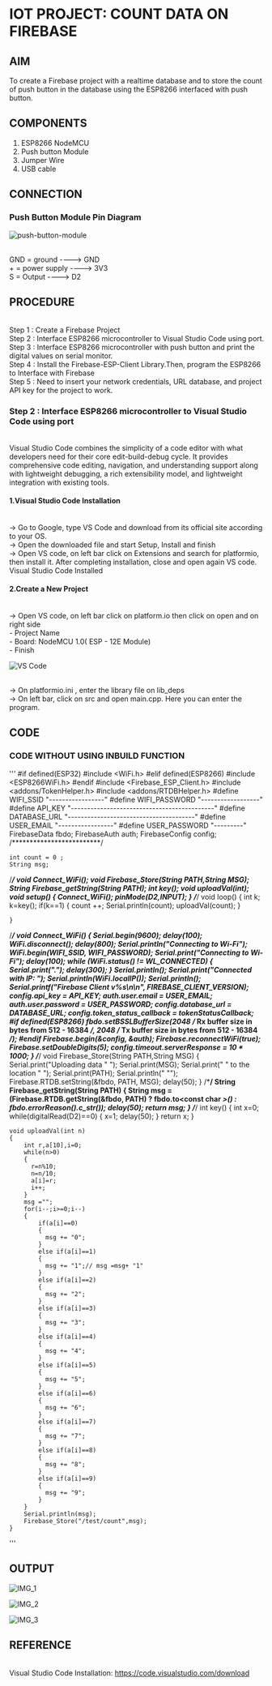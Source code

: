 # IOT PROJECT: COUNT DATA ON FIREBASE


## AIM

To create a Firebase project with a realtime database and to store the count of push button in the database using the ESP8266 interfaced with push button.

## COMPONENTS

1.	ESP8266 NodeMCU
2.	Push button Module
3.	Jumper Wire
4.	USB cable 


## CONNECTION

### Push Button Module Pin Diagram


 ![push-button-module](https://github.com/user-attachments/assets/b1630b48-fe38-425f-a42f-8ee64c74ed5c)

<br> GND = ground   ---->  GND
<br> +   = power supply  ---->  3V3
<br> S   = Output     ---->  D2


## PROCEDURE

<br> Step 1 :  Create a Firebase Project
<br> Step 2 :  Interface ESP8266 microcontroller to Visual Studio Code using port.
<br> Step 3 : Interface ESP8266 microcontroller with push button and print the digital values on serial monitor.
<br> Step 4 : Install the Firebase-ESP-Client Library.Then, program the ESP8266 to Interface with Firebase
<br> Step 5 : Need to insert your network credentials, URL database, and project API key for the project to work.

### Step 2 :  Interface ESP8266 microcontroller to Visual Studio Code using port

<br> Visual Studio Code combines the simplicity of a code editor with what developers need for their core edit-build-debug cycle. It provides comprehensive code editing, navigation, and understanding support along with lightweight debugging, a rich extensibility model, and lightweight integration with existing tools.

#### 1.Visual Studio Code Installation

<br> -> Go to Google, type VS Code and download from its official site according to your OS.
<br> -> Open the downloaded file and start Setup, Install and finish
<br> -> Open VS code, on left bar click on Extensions and search for platformio, then install it. After completing installation, close and open again VS code.
<br> Visual Studio Code Installed

#### 2.Create a New Project

<br> -> Open VS code, on left bar click on platform.io then click on open and on right side
        <br>  - Project Name
        <br>  - Board: NodeMCU 1.0( ESP - 12E  Module)
        <br>  - Finish

  ![VS Code](https://github.com/user-attachments/assets/a87be81d-11bf-41d3-98eb-79828b494a36) 
        
<br> -> On platformio.ini , enter the library file on lib_deps
<br> -> On left bar, click on src and open main.cpp. Here you can enter the program.


## CODE

### CODE WITHOUT USING INBUILD FUNCTION

'''
    #if defined(ESP32)
    #include <WiFi.h>
    #elif defined(ESP8266)
    #include <ESP8266WiFi.h>
    #endif
    #include <Firebase_ESP_Client.h>
    #include <addons/TokenHelper.h>
    #include <addons/RTDBHelper.h>
     #define WIFI_SSID "-----------------"
    #define WIFI_PASSWORD "------------------"
    #define API_KEY "--------------------------------------------"
    #define DATABASE_URL "---------------------------------------"
    #define USER_EMAIL "-----------------"
    #define USER_PASSWORD "---------"
    FirebaseData fbdo;
    FirebaseAuth auth;
    FirebaseConfig config;
/*************************/

    int count = 0 ;
    String msg; 
    
/*************************/
    void Connect_WiFi();
    void Firebase_Store(String PATH,String MSG);
    String Firebase_getString(String PATH);
    int key();
    void uploadVal(int);
    void setup()
    {
         Connect_WiFi(); 
         pinMode(D2,INPUT);
    }
/*************************/
    void loop()
    {
      int k;
      k=key();
      if(k==1)
      {
        count ++;
        Serial.println(count);
        uploadVal(count);
      }

    }

/*************************/
    void Connect_WiFi()
    {
          Serial.begin(9600);
          delay(100); 
          WiFi.disconnect();
          delay(800); 
          Serial.println("Connecting to Wi-Fi"); 
          WiFi.begin(WIFI_SSID, WIFI_PASSWORD);
          Serial.print("Connecting to Wi-Fi");
          delay(100);
          while (WiFi.status() != WL_CONNECTED)
          {
            Serial.print(".");
            delay(300);
          }
          Serial.println();
          Serial.print("Connected with IP: ");
          Serial.println(WiFi.localIP());
          Serial.println();
          Serial.printf("Firebase Client v%s\n\n", FIREBASE_CLIENT_VERSION);
          config.api_key = API_KEY;
          auth.user.email = USER_EMAIL;
          auth.user.password = USER_PASSWORD;
          config.database_url = DATABASE_URL;
          config.token_status_callback = tokenStatusCallback;
           #if defined(ESP8266)
            fbdo.setBSSLBufferSize(2048 /* Rx buffer size in bytes from 512 - 16384 */, 2048 /* Tx buffer size in bytes from 512 - 16384 */);
          #endif
          Firebase.begin(&config, &auth);
          Firebase.reconnectWiFi(true);
          Firebase.setDoubleDigits(5);
          config.timeout.serverResponse = 10 * 1000;
    }
/*************************/
    void Firebase_Store(String PATH,String MSG)
    {
          Serial.print("Uploading data \" ");
          Serial.print(MSG);
          Serial.print(" \"  to the location \" ");
          Serial.print(PATH);
          Serial.println(" \"");
          Firebase.RTDB.setString(&fbdo, PATH, MSG);
          delay(50);
    }
/*************************/
    String Firebase_getString(String PATH)
    {
      String msg = (Firebase.RTDB.getString(&fbdo, PATH) ? fbdo.to<const char *>() : fbdo.errorReason().c_str());
      delay(50);
      return msg;
    }
/*************************/
    int key()
    {
      int x=0;
      while(digitalRead(D2)==0)
      {
        x=1;
        delay(50);
      }
      return x;
    }

    void uploadVal(int n)
    {
        int r,a[10],i=0;
        while(n>0)
        {
          r=n%10;
          n=n/10;
          a[i]=r;
          i++;
        }
        msg ="";
        for(i--;i>=0;i--)
        {
            if(a[i]==0)
            {
              msg += "0";
            }
            else if(a[i]==1)
            {
              msg += "1";// msg =msg+ "1"
            }
            else if(a[i]==2)
            {
              msg += "2";
            }
            else if(a[i]==3)
            {
              msg += "3";
            }
            else if(a[i]==4)
            {
              msg += "4";
            }
            else if(a[i]==5)
            {
              msg += "5";
            }
            else if(a[i]==6)
            {
              msg += "6";
            }
            else if(a[i]==7)
            {
              msg += "7";
            }
            else if(a[i]==8)
            {
              msg += "8";
            }
            else if(a[i]==9)
            {
              msg += "9";
            }
        }
        Serial.println(msg);
        Firebase_Store("/test/count",msg);
    }

'''

## OUTPUT


![IMG_1](https://github.com/user-attachments/assets/e2823589-d0b4-405f-93f7-15e7188c04ac)

![IMG_2](https://github.com/user-attachments/assets/dcf55626-6a13-4f6b-b21a-ab19e5d12097)

![IMG_3](https://github.com/user-attachments/assets/636a6bdb-66e5-41b5-858c-a55dd293fcca)

## REFERENCE

<br> Visual Studio Code Installation: https://code.visualstudio.com/download
